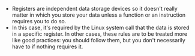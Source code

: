 - Registers are independent data storage devices so it doesn't really matter in which you store your data unless a function or an instruction requires you to do so.
- In this case, it's required by the Linux system call that the data is stored in a specific register. In other cases, these rules are to be treated more like good practices: you should follow them, but you don't necessarily have to if nothing requires it.

